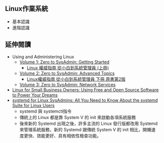 ## Linux作業系統
- 基本認識
- 進階認識


## 延伸閱讀
- Using and Administering Linux
  - [Volume 1: Zero to SysAdmin: Getting Started](https://learning.oreilly.com/library/view/using-and-administering/9781484296189/)
    - [Linux 權威指南 從小白到系統管理員 (上冊)](https://www.tenlong.com.tw/products/9787111771197?list_name=srh) 
  - [Volume 2: Zero to SysAdmin: Advanced Topics](https://learning.oreilly.com/library/view/using-and-administering/9781484296158/)
    - [Linux權威指南 從小白到系統管理員 下冊 原書第2版](https://www.tenlong.com.tw/products/9787111774396) 
  - [Volume 3: Zero to SysAdmin: Network Services](https://learning.oreilly.com/library/view/using-and-administering/9781484297865/) 
- [Linux for Small Business Owners: Using Free and Open Source Software to Power Your Dreams](https://learning.oreilly.com/library/view/linux-for-small/9781484282649/)
- [systemd for Linux SysAdmins: All You Need to Know About the systemd Suite for Linux Users](https://learning.oreilly.com/library/view/systemd-for-linux/9798868813283/)
  - systemd 與 systemctl指令
  - 傳統上的 Linux 都是靠 System V 的 init 來啟動各項系統服務
  - 後來新的 Systemd 出現之後，許多主流的 Linux 發行版都改用 Systemd 來管理系統服務，新的 Systemd 跟傳統 System V 的 init 相比，開機速度更快、效能更好、具有相依性檢查功能。
